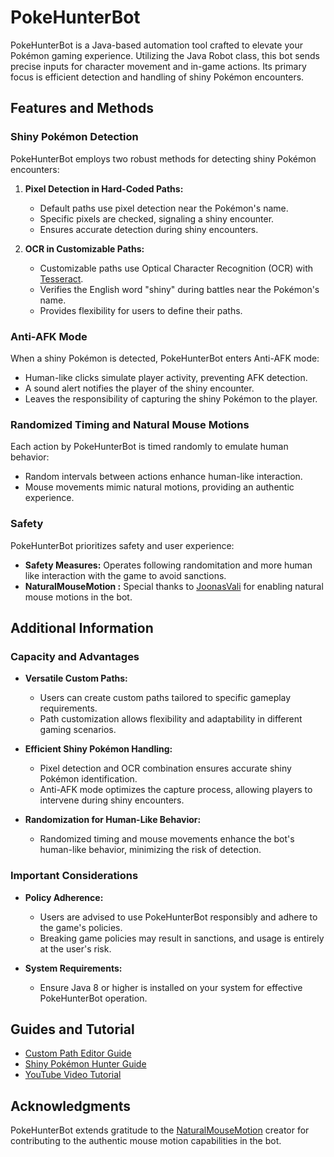 # PokeHunterBot

PokeHunterBot is a Java-based automation tool crafted to elevate your Pokémon gaming experience. Utilizing the Java Robot class, this bot sends precise inputs for character movement and in-game actions. Its primary focus is efficient detection and handling of shiny Pokémon encounters.

## Features and Methods

### Shiny Pokémon Detection

PokeHunterBot employs two robust methods for detecting shiny Pokémon encounters:

1. **Pixel Detection in Hard-Coded Paths:**
   - Default paths use pixel detection near the Pokémon's name.
   - Specific pixels are checked, signaling a shiny encounter.
   - Ensures accurate detection during shiny encounters.

2. **OCR in Customizable Paths:**
   - Customizable paths use Optical Character Recognition (OCR) with [Tesseract](https://github.com/tesseract-ocr/tessdata/releases).
   - Verifies the English word "shiny" during battles near the Pokémon's name.
   - Provides flexibility for users to define their paths.

### Anti-AFK Mode

When a shiny Pokémon is detected, PokeHunterBot enters Anti-AFK mode:
   - Human-like clicks simulate player activity, preventing AFK detection.
   - A sound alert notifies the player of the shiny encounter.
   - Leaves the responsibility of capturing the shiny Pokémon to the player.

### Randomized Timing and Natural Mouse Motions

Each action by PokeHunterBot is timed randomly to emulate human behavior:
   - Random intervals between actions enhance human-like interaction.
   - Mouse movements mimic natural motions, providing an authentic experience.

### Safety

PokeHunterBot prioritizes safety and user experience:
   - **Safety Measures:** Operates following randomitation and more human like interaction with the game to avoid sanctions.
   - **NaturalMouseMotion :** Special thanks to [JoonasVali](https://github.com/JoonasVali/NaturalMouseMotion.git) for enabling natural mouse motions in the bot.

## Additional Information

### Capacity and Advantages

- **Versatile Custom Paths:**
  - Users can create custom paths tailored to specific gameplay requirements.
  - Path customization allows flexibility and adaptability in different gaming scenarios.

- **Efficient Shiny Pokémon Handling:**
  - Pixel detection and OCR combination ensures accurate shiny Pokémon identification.
  - Anti-AFK mode optimizes the capture process, allowing players to intervene during shiny encounters.

- **Randomization for Human-Like Behavior:**
  - Randomized timing and mouse movements enhance the bot's human-like behavior, minimizing the risk of detection.

### Important Considerations

- **Policy Adherence:**
  - Users are advised to use PokeHunterBot responsibly and adhere to the game's policies.
  - Breaking game policies may result in sanctions, and usage is entirely at the user's risk.

- **System Requirements:**
  - Ensure Java 8 or higher is installed on your system for effective PokeHunterBot operation.

## Guides and Tutorial

- [Custom Path Editor Guide](#link-to-custom-path-editor-guide)
- [Shiny Pokémon Hunter Guide](#link-to-shiny-pokémon-hunter-guide)
- [YouTube Video Tutorial](#link-to-youtube-video-tutorial)

## Acknowledgments

PokeHunterBot extends gratitude to the [NaturalMouseMotion](https://github.com/JoonasVali/NaturalMouseMotion.git) creator for contributing to the authentic mouse motion capabilities in the bot.
